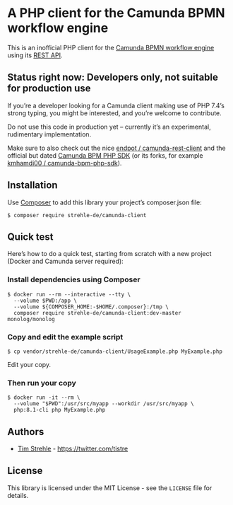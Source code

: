 # A PHP client for the Camunda BPMN workflow engine

This is an inofficial PHP client for the [Camunda BPMN workflow engine](https://camunda.com/products/bpmn-engine/)
using its [REST API](https://docs.camunda.org/manual/latest/reference/rest/).

## Status right now: Developers only, not suitable for production use

If you’re a developer looking for a Camunda client making use of PHP 7.4’s strong typing, you might be interested, 
and you’re welcome to contribute. 

Do not use this code in production yet – currently it’s an experimental, rudimentary implementation.

Make sure to also check out the nice [endpot / camunda-rest-client](https://github.com/endpot/camunda-rest-client)
and the official but dated [Camunda BPM PHP SDK](http://camunda.github.io/camunda-bpm-php-sdk/) (or its forks,
for example [kmhamdi00 / camunda-bpm-php-sdk](https://github.com/kmhamdi00/camunda-bpm-php-sdk)). 

## Installation

Use [Composer](https://getcomposer.org/) to add this library your project’s composer.json file:

```
$ composer require strehle-de/camunda-client
```

## Quick test 

Here’s how to do a quick test, starting from scratch with a new project (Docker and Camunda server required):

### Install dependencies using Composer

```
$ docker run --rm --interactive --tty \
  --volume $PWD:/app \
  --volume ${COMPOSER_HOME:-$HOME/.composer}:/tmp \
  composer require strehle-de/camunda-client:dev-master monolog/monolog
```

### Copy and edit the example script

`$ cp vendor/strehle-de/camunda-client/UsageExample.php MyExample.php`

Edit your copy.

### Then run your copy

```
$ docker run -it --rm \
  --volume "$PWD":/usr/src/myapp --workdir /usr/src/myapp \
  php:8.1-cli php MyExample.php
```

## Authors

* [Tim Strehle](https://github.com/tistre) - https://twitter.com/tistre

## License

This library is licensed under the MIT License - see the `LICENSE` file for details.
